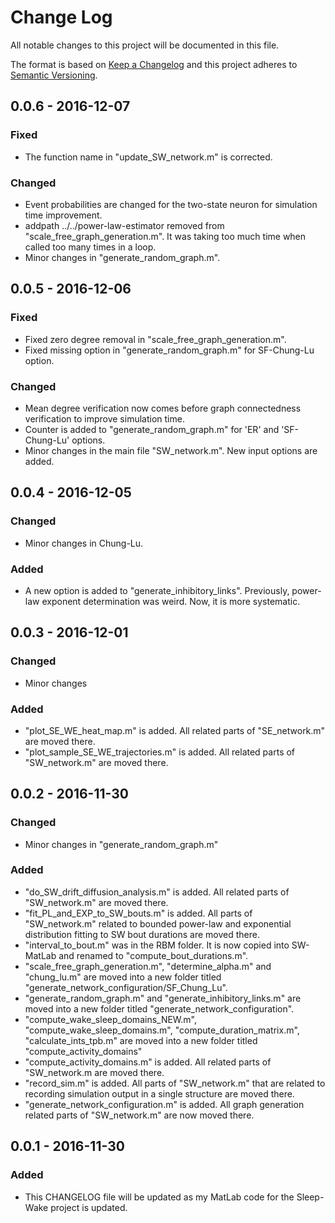 # Change Log
All notable changes to this project will be documented in this file.

The format is based on [Keep a Changelog](http://keepachangelog.com/) 
and this project adheres to [Semantic Versioning](http://semver.org/).

## 0.0.6 - 2016-12-07
### Fixed
- The function name in "update_SW_network.m" is corrected.

### Changed
- Event probabilities are changed for the two-state neuron for simulation time improvement.
- addpath ../../power-law-estimator removed from "scale_free_graph_generation.m". It was taking too much time when called too many times in a loop.
- Minor changes in "generate_random_graph.m".

## 0.0.5 - 2016-12-06
### Fixed
- Fixed zero degree removal in "scale_free_graph_generation.m".
- Fixed missing option in "generate_random_graph.m" for SF-Chung-Lu option.

### Changed
- Mean degree verification now comes before graph connectedness verification to improve simulation time.
- Counter is added to "generate_random_graph.m" for 'ER' and 'SF-Chung-Lu' options.
- Minor changes in the main file "SW_network.m". New input options are added.

## 0.0.4 - 2016-12-05
### Changed
- Minor changes in Chung-Lu.

### Added
- A new option is added to "generate_inhibitory_links". Previously, power-law exponent determination was weird. Now, it is more systematic.

## 0.0.3 - 2016-12-01
### Changed
- Minor changes

### Added
- "plot_SE_WE_heat_map.m" is added. All related parts of "SE_network.m" are moved there.
- "plot_sample_SE_WE_trajectories.m" is added. All related parts of "SW_network.m" are moved there.

## 0.0.2 - 2016-11-30
### Changed
- Minor changes in "generate_random_graph.m"

### Added
- "do_SW_drift_diffusion_analysis.m" is added. All related parts of "SW_network.m" are moved there.
- "fit_PL_and_EXP_to_SW_bouts.m" is added. All parts of "SW_network.m" related to bounded power-law and exponential distribution fitting to SW bout durations are moved there. 
- "interval_to_bout.m" was in the RBM folder. It is now copied into SW-MatLab and renamed to "compute_bout_durations.m".
- "scale_free_graph_generation.m", "determine_alpha.m" and "chung_lu.m" are moved into a new folder titled "generate_network_configuration/SF_Chung_Lu".
- "generate_random_graph.m" and "generate_inhibitory_links.m" are moved into a new folder titled "generate_network_configuration".
- "compute_wake_sleep_domains_NEW.m", "compute_wake_sleep_domains.m", "compute_duration_matrix.m", "calculate_ints_tpb.m" are moved into a new folder titled "compute_activity_domains"
- "compute_activity_domains.m" is added. All related parts of "SW_network.m are moved there.
- "record_sim.m" is added. All parts of "SW_network.m" that are related to recording simulation output in a single structure are moved there.
- "generate_network_configuration.m" is added. All graph generation related parts of "SW_network.m" are now moved there.

## 0.0.1 - 2016-11-30
### Added
- This CHANGELOG file will be updated as my MatLab code for the Sleep-Wake project is updated.

